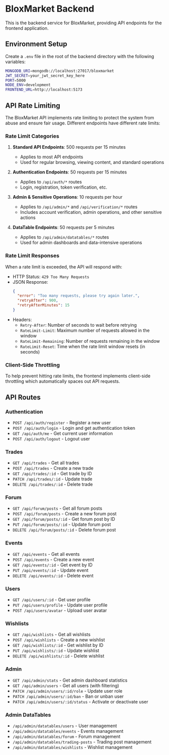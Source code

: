 # BloxMarket Backend

This is the backend service for BloxMarket, providing API endpoints for the frontend application.

## Environment Setup

Create a `.env` file in the root of the backend directory with the following variables:

```bash
MONGODB_URI=mongodb://localhost:27017/bloxmarket
JWT_SECRET=your_jwt_secret_key_here
PORT=5000
NODE_ENV=development
FRONTEND_URL=http://localhost:5173
```

## API Rate Limiting

The BloxMarket API implements rate limiting to protect the system from abuse and ensure fair usage. Different endpoints have different rate limits:

### Rate Limit Categories

1. **Standard API Endpoints**: 500 requests per 15 minutes
   - Applies to most API endpoints
   - Used for regular browsing, viewing content, and standard operations

2. **Authentication Endpoints**: 50 requests per 15 minutes
   - Applies to `/api/auth/*` routes
   - Login, registration, token verification, etc.

3. **Admin & Sensitive Operations**: 10 requests per hour
   - Applies to `/api/admin/*` and `/api/verification/*` routes
   - Includes account verification, admin operations, and other sensitive actions

4. **DataTable Endpoints**: 50 requests per 5 minutes
   - Applies to `/api/admin/datatables/*` routes
   - Used for admin dashboards and data-intensive operations

### Rate Limit Responses

When a rate limit is exceeded, the API will respond with:

- HTTP Status: `429 Too Many Requests`
- JSON Response:
  ```json
  {
    "error": "Too many requests, please try again later.",
    "retryAfter": 900,
    "retryAfterMinutes": 15
  }
  ```
- Headers:
  - `Retry-After`: Number of seconds to wait before retrying
  - `RateLimit-Limit`: Maximum number of requests allowed in the window
  - `RateLimit-Remaining`: Number of requests remaining in the window
  - `RateLimit-Reset`: Time when the rate limit window resets (in seconds)

### Client-Side Throttling

To help prevent hitting rate limits, the frontend implements client-side throttling which automatically spaces out API requests.

## API Routes

### Authentication

- `POST /api/auth/register` - Register a new user
- `POST /api/auth/login` - Login and get authentication token
- `GET /api/auth/me` - Get current user information
- `POST /api/auth/logout` - Logout user

### Trades

- `GET /api/trades` - Get all trades
- `POST /api/trades` - Create a new trade
- `GET /api/trades/:id` - Get trade by ID
- `PATCH /api/trades/:id` - Update trade
- `DELETE /api/trades/:id` - Delete trade

### Forum

- `GET /api/forum/posts` - Get all forum posts
- `POST /api/forum/posts` - Create a new forum post
- `GET /api/forum/posts/:id` - Get forum post by ID
- `PUT /api/forum/posts/:id` - Update forum post
- `DELETE /api/forum/posts/:id` - Delete forum post

### Events

- `GET /api/events` - Get all events
- `POST /api/events` - Create a new event
- `GET /api/events/:id` - Get event by ID
- `PUT /api/events/:id` - Update event
- `DELETE /api/events/:id` - Delete event

### Users

- `GET /api/users/:id` - Get user profile
- `PUT /api/users/profile` - Update user profile
- `POST /api/users/avatar` - Upload user avatar

### Wishlists

- `GET /api/wishlists` - Get all wishlists
- `POST /api/wishlists` - Create a new wishlist
- `GET /api/wishlists/:id` - Get wishlist by ID
- `PUT /api/wishlists/:id` - Update wishlist
- `DELETE /api/wishlists/:id` - Delete wishlist

### Admin

- `GET /api/admin/stats` - Get admin dashboard statistics
- `GET /api/admin/users` - Get all users (with filtering)
- `PATCH /api/admin/users/:id/role` - Update user role
- `PATCH /api/admin/users/:id/ban` - Ban or unban user
- `PATCH /api/admin/users/:id/status` - Activate or deactivate user

### Admin DataTables

- `/api/admin/datatables/users` - User management
- `/api/admin/datatables/events` - Events management
- `/api/admin/datatables/forum` - Forum management
- `/api/admin/datatables/trading-posts` - Trading post management
- `/api/admin/datatables/wishlists` - Wishlist management
